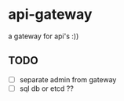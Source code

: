 # api-gateway
a gateway for api's :))


## TODO
- [ ] separate admin from gateway
- [ ] sql db or etcd ??